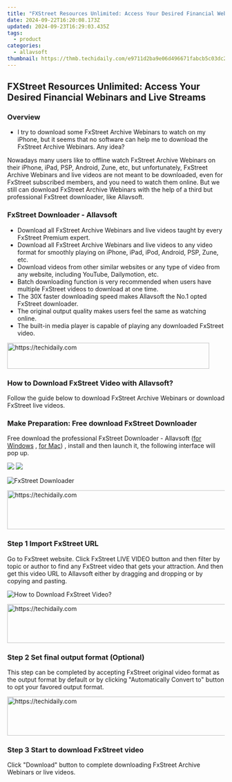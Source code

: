 ```yaml
---
title: "FXStreet Resources Unlimited: Access Your Desired Financial Webinars and Live Streams"
date: 2024-09-22T16:20:08.173Z
updated: 2024-09-23T16:29:03.435Z
tags:
  - product
categories:
  - allavsoft
thumbnail: https://thmb.techidaily.com/e9711d2ba9e06d496671fabcb5c03dc2cfd9b4b1eb26d7f5f5a9a68662ceb542.jpg
---
```


## FXStreet Resources Unlimited: Access Your Desired Financial Webinars and Live Streams

### Overview

* I try to download some FxStreet Archive Webinars to watch on my iPhone, but it seems that no software can help me to download the FxStreet Archive Webinars. Any idea?

Nowadays many users like to offline watch FxStreet Archive Webinars on their iPhone, iPad, PSP, Android, Zune, etc, but unfortunately, FxStreet Archive Webinars and live videos are not meant to be downloaded, even for FxStreet subscribed members, and you need to watch them online. But we still can download FxStreet Archive Webinars with the help of a third but professional FxStreet downloader, like Allavsoft.

### FxStreet Downloader - Allavsoft

* Download all FxStreet Archive Webinars and live videos taught by every FxStreet Premium expert.
* Download all FxStreet Archive Webinars and live videos to any video format for smoothly playing on iPhone, iPad, iPod, Android, PSP, Zune, etc.
* Download videos from other similar websites or any type of video from any website, including YouTube, Dailymotion, etc.
* Batch downloading function is very recommended when users have multiple FxStreet videos to download at one time.
* The 30X faster downloading speed makes Allavsoft the No.1 opted FxStreet downloader.
* The original output quality makes users feel the same as watching online.
* The built-in media player is capable of playing any downloaded FxStreet video.

<!-- affiliate ads begin -->
<a href="https://25home.pxf.io/c/5597632/2148648/16836" target="_top" id="2148648">
  <img src="//a.impactradius-go.com/display-ad/16836-2148648" border="0" alt="https://techidaily.com" width="468" height="60"/>
</a>
<img height="0" width="0" src="https://25home.pxf.io/i/5597632/2148648/16836" style="position:absolute;visibility:hidden;" border="0" />
<!-- affiliate ads end -->

### How to Download FxStreet Video with Allavsoft?

Follow the guide below to download FxStreet Archive Webinars or download FxStreet live videos.

### Make Preparation: Free download FxStreet Downloader

Free download the professional FxStreet Downloader - Allavsoft ([for Windows](https://tools.techidaily.com/allavsoft/products/) , [for Mac](https://tools.techidaily.com/allavsoft/products/)) , install and then launch it, the following interface will pop up.

[![](https://www.allavsoft.com/how-to/../images/how-to/free-download-win.jpg)](https://tools.techidaily.com/allavsoft/products/) [![](https://www.allavsoft.com/how-to/../images/how-to/free-download-mac.jpg)](https://tools.techidaily.com/allavsoft/products/)

![FxStreet Downloader](https://www.allavsoft.com/how-to/../images/allavsoft/screen-shot-600.jpg)

<!-- affiliate ads begin -->
<a href="https://appsumo.8odi.net/c/5597632/2094479/7443" target="_top" id="2094479">
  <img src="//a.impactradius-go.com/display-ad/7443-2094479" border="0" alt="https://techidaily.com" width="728" height="90"/>
</a>
<img height="0" width="0" src="https://appsumo.8odi.net/i/5597632/2094479/7443" style="position:absolute;visibility:hidden;" border="0" />
<!-- affiliate ads end -->

### Step 1 Import FxStreet URL

Go to FxStreet website. Click FxStreet LIVE VIDEO button and then filter by topic or author to find any FxStreet video that gets your attraction. And then get this video URL to Allavsoft either by dragging and dropping or by copying and pasting.

![How to Download FxStreet Video?](https://www.allavsoft.com/how-to/../images/how-to/download-rtmp-video/download-rtmp-video.jpg)

<!-- affiliate ads begin -->
<a href="https://smilemakers.pxf.io/c/5597632/2123899/26106" target="_top" id="2123899">
  <img src="//a.impactradius-go.com/display-ad/26106-2123899" border="0" alt="https://techidaily.com" width="728" height="90"/>
</a>
<img height="0" width="0" src="https://smilemakers.pxf.io/i/5597632/2123899/26106" style="position:absolute;visibility:hidden;" border="0" />
<!-- affiliate ads end -->

### Step 2 Set final output format (Optional)

This step can be completed by accepting FxStreet original video format as the output format by default or by clicking "Automatically Convert to" button to opt your favored output format.

<!-- affiliate ads begin -->
<a href="https://aligracehair.sjv.io/c/5597632/1948909/19272" target="_top" id="1948909">
  <img src="//a.impactradius-go.com/display-ad/19272-1948909" border="0" alt="https://techidaily.com" width="728" height="90"/>
</a>
<img height="0" width="0" src="https://aligracehair.sjv.io/i/5597632/1948909/19272" style="position:absolute;visibility:hidden;" border="0" />
<!-- affiliate ads end -->

### Step 3 Start to download FxStreet video

Click "Download" button to complete downloading FxStreet Archive Webinars or live videos.

<ins class="adsbygoogle"
     style="display:block"
     data-ad-format="autorelaxed"
     data-ad-client="ca-pub-7571918770474297"
     data-ad-slot="1223367746"></ins>

<ins class="adsbygoogle"
     style="display:block"
     data-ad-client="ca-pub-7571918770474297"
     data-ad-slot="8358498916"
     data-ad-format="auto"
     data-full-width-responsive="true"></ins>



